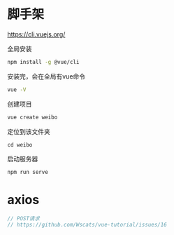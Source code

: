 # 脚手架

https://cli.vuejs.org/

全局安装
```bash
npm install -g @vue/cli
```
安装完，会在全局有vue命令
```bash
vue -V
```
创建项目
```bash
vue create weibo
```

定位到该文件夹
```
cd weibo
```

启动服务器
```
npm run serve
```

# axios

```js
// POST请求
// https://github.com/Wscats/vue-tutorial/issues/16
```